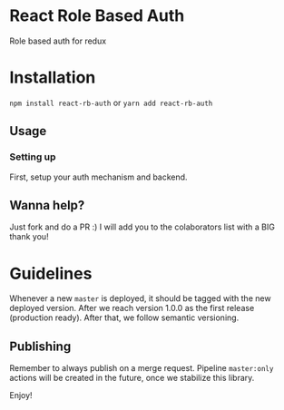 # React Role Based Auth

Role based auth for redux

# Installation

`npm install react-rb-auth`
or
`yarn add react-rb-auth`

## Usage

### Setting up
First, setup your auth mechanism and backend.

## Wanna help?

Just fork and do a PR :) I will add you to the colaborators list with a BIG thank you!

# Guidelines

Whenever a new `master` is deployed, it should be tagged with the new deployed version.
After we reach version 1.0.0 as the first release (production ready). After that, we follow semantic versioning.

## Publishing
Remember to always publish on a merge request. Pipeline `master:only` actions will be created in the future, once we stabilize this library.

Enjoy!